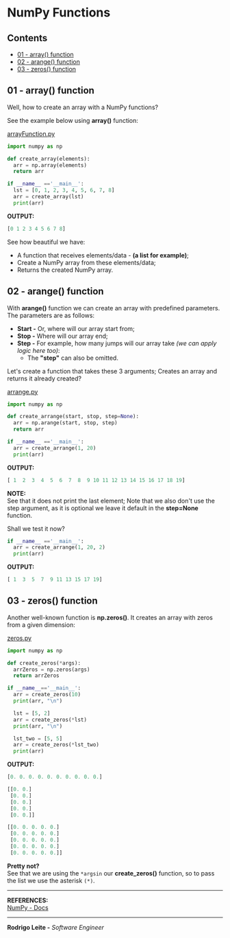 # NumPy Functions

## Contents

 - [01 - array() function](#array-function)
 - [02 - arange() function](#arange-function)
 - [03 - zeros() function](#zeros-function)

<div id="array-function"></div>

## 01 - array() function

Well, how to create an array with a NumPy functions?

See the example below using **array()** function:

[arrayFunction.py](src/arrayFunction.py)
```python
import numpy as np

def create_array(elements):
  arr = np.array(elements)
  return arr

if __name__ =='__main__':
  lst = [0, 1, 2, 3, 4, 5, 6, 7, 8]
  arr = create_array(lst)
  print(arr)
```

**OUTPUT:**  

```python
[0 1 2 3 4 5 6 7 8]
```

See how beautiful we have:

 - A function that receives elements/data - **(a list for example)**;
 - Create a NumPy array from these elements/data;
 - Returns the created NumPy array.

<div id="arange-function"></div>

## 02 - arange() function

With **arange()** function we can create an array with predefined parameters. The parameters are as follows:

 - **Start -** Or, where will our array start from;
 - **Stop -** Where will our array end;
 - **Step -** For example, how many jumps will our array take *(we can apply logic here too)*:
   - The **"step"** can also be omitted.

Let's create a function that takes these 3 arguments; Creates an array and returns it already created?

[arrange.py](src/arrange.py)
```python
import numpy as np

def create_arrange(start, stop, step=None):
  arr = np.arange(start, stop, step)
  return arr

if __name__ =='__main__':
  arr = create_arrange(1, 20)
  print(arr)
```

**OUTPUT:**  
```python
[ 1  2  3  4  5  6  7  8  9 10 11 12 13 14 15 16 17 18 19]
```

**NOTE:**  
See that it does not print the last element; Note that we also don't use the step argument, as it is optional we leave it default in the **step=None** function.

Shall we test it now?

```python
if __name__ =='__main__':
  arr = create_arrange(1, 20, 2)
  print(arr)
```

**OUTPUT:**  
```python
[ 1  3  5  7  9 11 13 15 17 19]
```

<div id="zeros-function"></div>

## 03 - zeros() function

Another well-known function is **np.zeros()**. It creates an array with zeros from a given dimension:

[zeros.py](src/zeros.py)
```python
import numpy as np

def create_zeros(*args):
  arrZeros = np.zeros(args)
  return arrZeros

if __name__=='__main__':
  arr = create_zeros(10)
  print(arr, "\n")

  lst = [5, 2]
  arr = create_zeros(*lst)
  print(arr, "\n")

  lst_two = [5, 5]
  arr = create_zeros(*lst_two)
  print(arr)
```

**OUTPUT:**  
```python
[0. 0. 0. 0. 0. 0. 0. 0. 0. 0.]

[[0. 0.]
 [0. 0.]
 [0. 0.]
 [0. 0.]
 [0. 0.]]

[[0. 0. 0. 0. 0.]
 [0. 0. 0. 0. 0.]
 [0. 0. 0. 0. 0.]
 [0. 0. 0. 0. 0.]
 [0. 0. 0. 0. 0.]]
```

**Pretty not?**  
See that we are using the `*argsin` our **create_zeros()** function, so to pass the list we use the asterisk `(*)`.

---

**REFERENCES:**  
[NumPy - Docs](https://numpy.org/doc/)  

---

**Rodrigo Leite -** *Software Engineer*
